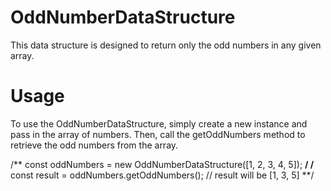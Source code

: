 # OddNumberDataStructure

This data structure is designed to return only the odd numbers in any given array.

# Usage

To use the OddNumberDataStructure, simply create a new instance and pass in the array of numbers. Then, call the getOddNumbers method to retrieve the odd numbers from the array.

/** const oddNumbers = new OddNumberDataStructure([1, 2, 3, 4, 5]); **/
/** const result = oddNumbers.getOddNumbers(); // result will be [1, 3, 5] **/
